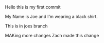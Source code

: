Hello this is my first commit

My Name is Joe and I'm wearing a black shirt.

This is in joes branch

MAKing more changes
Zach made this change
